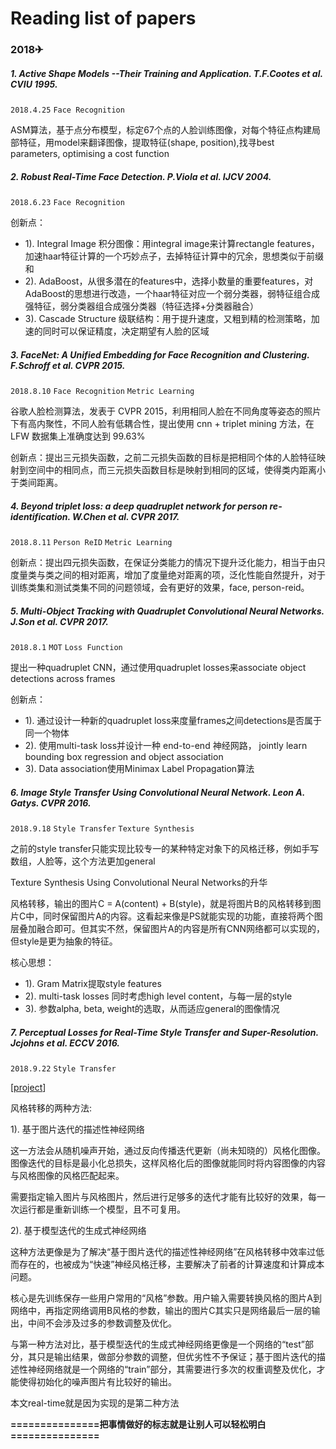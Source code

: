 # Reading list of papers 
### **2018**✈
##### 1. Active Shape Models --Their Training and Application. T.F.Cootes et al. CVIU 1995.
`2018.4.25`
`Face Recognition`

ASM算法，基于点分布模型，标定67个点的人脸训练图像，对每个特征点构建局部特征，用model来翻译图像，提取特征(shape, position),找寻best parameters, optimising a cost function

##### 2. Robust Real-Time Face Detection. P.Viola et al. IJCV 2004.
`2018.6.23`
`Face Recognition`

创新点：

 - 1). Integral Image 积分图像：用integral image来计算rectangle features，加速haar特征计算的一个巧妙点子，去掉特征计算中的冗余，思想类似于前缀和
 - 2). AdaBoost，从很多潜在的features中，选择小数量的重要features，对AdaBoost的思想进行改造，一个haar特征对应一个弱分类器，弱特征组合成强特征，弱分类器组合成强分类器（特征选择+分类器融合）
 - 3). Cascade Structure 级联结构：用于提升速度，又粗到精的检测策略，加速的同时可以保证精度，决定期望有人脸的区域
 
##### 3. FaceNet: A Unified Embedding for Face Recognition and Clustering. F.Schroff et al. CVPR 2015.
`2018.8.10`
`Face Recognition`
`Metric Learning`

谷歌人脸检测算法，发表于 CVPR 2015，利用相同人脸在不同角度等姿态的照片下有高内聚性，不同人脸有低耦合性，提出使用 cnn + triplet mining 方法，在 LFW 数据集上准确度达到 99.63%

创新点：提出三元损失函数，之前二元损失函数的目标是把相同个体的人脸特征映射到空间中的相同点，而三元损失函数目标是映射到相同的区域，使得类内距离小于类间距离。

##### 4. Beyond triplet loss: a deep quadruplet network for person re-identification. W.Chen et al. CVPR 2017.
`2018.8.11`
`Person ReID`
`Metric Learning`

创新点：提出四元损失函数，在保证分类能力的情况下提升泛化能力，相当于由只度量类与类之间的相对距离，增加了度量绝对距离的项，泛化性能自然提升，对于训练类集和测试类集不同的问题领域，会有更好的效果，face, person-reid。

##### 5. Multi-Object Tracking with Quadruplet Convolutional Neural Networks. J.Son et al. CVPR 2017.
`2018.8.1`
`MOT`
`Loss Function`

提出一种quadruplet CNN，通过使用quadruplet losses来associate object detections across frames

创新点：
 - 1). 通过设计一种新的quadruplet loss来度量frames之间detections是否属于同一个物体
 - 2). 使用multi-task loss并设计一种 end-to-end 神经网路， jointly learn bounding box regression and object association
 - 3). Data association使用Minimax Label Propagation算法
 
##### 6. Image Style Transfer Using Convolutional Neural Network. Leon A. Gatys. CVPR 2016.
`2018.9.18`
`Style Transfer`
`Texture Synthesis`

之前的style transfer只能实现比较专一的某种特定对象下的风格迁移，例如手写数组，人脸等，这个方法更加general

Texture Synthesis Using Convolutional Neural Networks的升华

风格转移，输出的图片C = A(content) + B(style)，就是将图片B的风格转移到图片C中，同时保留图片A的内容。这看起来像是PS就能实现的功能，直接将两个图层叠加融合即可。但其实不然，保留图片A的内容是所有CNN网络都可以实现的，但style是更为抽象的特征。

核心思想：
 - 1). Gram Matrix提取style features
 - 2). multi-task losses 同时考虑high level content，与每一层的style
 - 3). 参数alpha, beta, weight的选取，从而适应general的图像情况

##### 7. Perceptual Losses for Real-Time Style Transfer and Super-Resolution. Jcjohns et al. ECCV 2016.
`2018.9.22`
`Style Transfer`

[[project](https://github.com/hzy46/fast-neural-style-tensorflow)]

风格转移的两种方法:

1). 基于图片迭代的描述性神经网络

这一方法会从随机噪声开始，通过反向传播迭代更新（尚未知晓的）风格化图像。图像迭代的目标是最小化总损失，这样风格化后的图像就能同时将内容图像的内容与风格图像的风格匹配起来。

需要指定输入图片与风格图片，然后进行足够多的迭代才能有比较好的效果，每一次运行都是重新训练一个模型，且不可复用。

2). 基于模型迭代的生成式神经网络

这种方法更像是为了解决“基于图片迭代的描述性神经网络”在风格转移中效率过低而存在的，也被成为“快速”神经风格迁移，主要解决了前者的计算速度和计算成本问题。

核心是先训练保存一些用户常用的“风格”参数。用户输入需要转换风格的图片A到网络中，再指定网络调用B风格的参数，输出的图片C其实只是网络最后一层的输出，中间不会涉及过多的参数调整及优化。

与第一种方法对比，基于模型迭代的生成式神经网络更像是一个网络的“test”部分，其只是输出结果，做部分参数的调整，但优劣性不予保证；基于图片迭代的描述性神经网络就是一个网络的“train”部分，其需要进行多次的权重调整及优化，才能使得初始化的噪声图片有比较好的输出。

本文real-time就是因为实现的是第二种方法

**===============把事情做好的标志就是让别人可以轻松明白===============**
